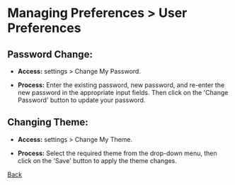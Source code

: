 # Managing Preferences > User Preferences
## Password Change:
* **Access:** settings > Change My Password.

* **Process:** Enter the existing password, new password, and re-enter the new password in the appropriate input fields. Then click on the 'Change Password' button to update your password.

## Changing Theme:
* **Access:** settings > Change My Theme.

* **Process:** Select the required theme from the drop-down menu, then click on the 'Save' button to apply the theme changes.


[Back](https://github.com/hmislk/hmis/wiki/Managing-Preferences)